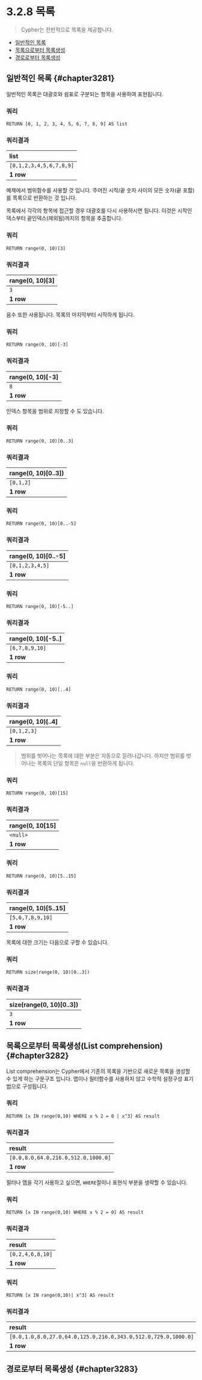 # 3.2.8 목록

> Cypher는 전반적으로 목록을 제공합니다.

* [일반적인 목록](#chapter3281)
* [목록으로부터 목록생성](#chapter3282)
* [경로로부터 목록생성](#chapter3283)

## 일반적인 목록 {#chapter3281}

일반적인 목록은 대괄호와 쉼표로 구분되는 항목을 사용하여 표현됩니다.

### 쿼리

```cypher
RETURN [0, 1, 2, 3, 4, 5, 6, 7, 8, 9] AS list
```

### 쿼리결과

| list |
| :--- |
| `[0,1,2,3,4,5,6,7,8,9]` |
| **1 row** |

예제에서 범위함수를 사용할 것 입니다. 주어진 시작/끝 숫자 사이의 모든 숫자(끝 포함)를 목록으로 반환하는 것 입니다. 

목록에서 각각의 항목에 접근할 경우 대괄호를 다시 사용하시면 됩니다. 이것은 시작인덱스부터 끝인덱스(제외됨)까지의 항목을 추출합니다.

### 쿼리

```cypher
RETURN range(0, 10)[3]
```

### 쿼리결과

| range(0, 10)[3] |
| :--- |
| `3` |
| **1 row** |

음수 또한 사용됩니다. 목록의 마지막부터 시작하게 됩니다.

### 쿼리

```cypher
RETURN range(0, 10)[-3]
```

### 쿼리결과

| range(0, 10)[-3] |
| :--- |
| `8` |
| **1 row** |

인덱스 항목을 범위로 지정할 수 도 있습니다.

### 쿼리

```cypher
RETURN range(0, 10)[0..3]
```

### 쿼리결과

| range(0, 10)[0..3]) |
| :--- |
| `[0,1,2]` |
| **1 row** |

### 쿼리

```cypher
RETURN range(0, 10)[0..-5]
```

### 쿼리결과

| range(0, 10)[0..-5] |
| :--- |
| `[0,1,2,3,4,5]` |
| **1 row** |

### 쿼리

```cypher
RETURN range(0, 10)[-5..]
```

### 쿼리결과

| range(0, 10)[-5..] |
| :--- |
| `[6,7,8,9,10]` |
| **1 row** |

### 쿼리

```cypher
RETURN range(0, 10)[..4]
```

### 쿼리결과

| range(0, 10)[..4] |
| :--- |
| `[0,1,2,3]` |
| **1 row** |

> 범위를 벗어나는 목록에 대한 부분은 자동으로 잘려나갑니다. 하지만 범위를 벗어나는 목록의 단일 항목은 `null`을 반환하게 됩니다.

### 쿼리

```cypher
RETURN range(0, 10)[15]
```

### 쿼리결과

| range(0, 10[15] |
| :--- |
| `<null>` |
| **1 row** |

### 쿼리

```cypher
RETURN range(0, 10)[5..15]
```

### 쿼리결과

| range(0, 10)[5..15] |
| :--- |
| `[5,6,7,8,9,10]` |
| **1 row** |

목록에 대한 크기는 다음으로 구할 수 있습니다.

### 쿼리

```cypher
RETURN size(range(0, 10)[0..3])
```

### 쿼리결과

| size(range(0, 10)[0..3]) |
| :--- |
| `3` |
| **1 row** |

## 목록으로부터 목록생성(List comprehension) {#chapter3282}

List comprehension는 Cypher에서 기존의 목록을 기반으로 새로운 목록을 생성할 수 있게 하는 구문구조 입니다. 맵이나 필터함수를 사용하지 않고 수학적 설정구성 표기법으로 구성됩니다.

### 쿼리

```cypher
RETURN [x IN range(0,10) WHERE x % 2 = 0 | x^3] AS result
```

### 쿼리결과

| result |
| :--- |
| `[0.0,8.0,64.0,216.0,512.0,1000.0]` |
| **1 row** |

필터나 맵을 각기 사용하고 싶으면, `WHERE`절이나 표현식 부분을 생략할 수 있습니다.

### 쿼리

```cypher
RETURN [x IN range(0,10) WHERE x % 2 = 0] AS result
```

### 쿼리결과

| result |
| :--- |
| `[0,2,4,6,8,10]` |
| **1 row** |

### 쿼리 

```cypher
RETURN [x IN range(0,10)| x^3] AS result
```

### 쿼리결과

| result |
| :--- |
| `[0.0,1.0,8.0,27.0,64.0,125.0,216.0,343.0,512.0,729.0,1000.0]` |
| **1 row** |

## 경로로부터 목록생성 {#chapter3283}
